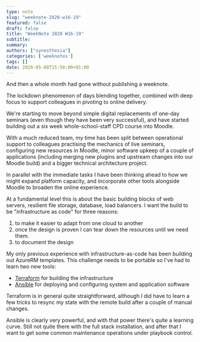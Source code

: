 ```yaml
---
type: note
slug: "weeknote-2020-w16-19"
featured: false
draft: false
title: "WeekNote 2020 W16-19"
subtitle: 
summary: 
authors: ["synesthesia"]
categories: ['weeknotes']
tags: []
date: 2020-05-08T15:50:00+01:00
---
```


And then a whole month had gone without publishing a weeknote.

The lockdown phenomenon of days blending together, combined with deep focus to support colleagues in pivoting to online delivery.

We're starting to move beyond simple digital replacements of one-day seminars (even though they have been very successful), and have started building out a six week whole-school-staff CPD course into Moodle.

With a much reduced team, my time has been split between operational support to colleagues practising the mechanics of live seminars, configuring new resources in Moodle, minor software upkeep of a couple of applications (including merging new plugins and upstream changes into our Moodle build) and a bigger technical architecture project.

In parallel with the immediate tasks I have been thinking ahead to how we might expand platform capacity, and incorporate other tools alongside Moodle to broaden the online experience.

At a fundamental level this is about the basic building blocks of web servers, resilient file storage, database, load balancers. I want the build to be "infrastructure as code" for three reasons: 

1. to make it easier to adapt from one cloud to another 
2. once the design is proven I can tear down the resources until we need them.
3. to document the design

My only previous experience with infrastructure-as-code has been building out AzureRM templates. This challenge needs to be portable so I've had to learn two new tools:

- [Terraform](https://www.terraform.io) for building the infrastructure 
- [Ansible](https://www.ansible.com/resources/get-started) for deploying and configuring system and application software

Terraform is in general quite straightforward, although I did have to learn a few tricks to resync my state with the remote build after a couple of manual changes.

Ansible is clearly very powerful, and with that power there's quite a learning curve. Still not quite there with the full stack installation, and after that I want to get some common maintenance operations under playbook control.